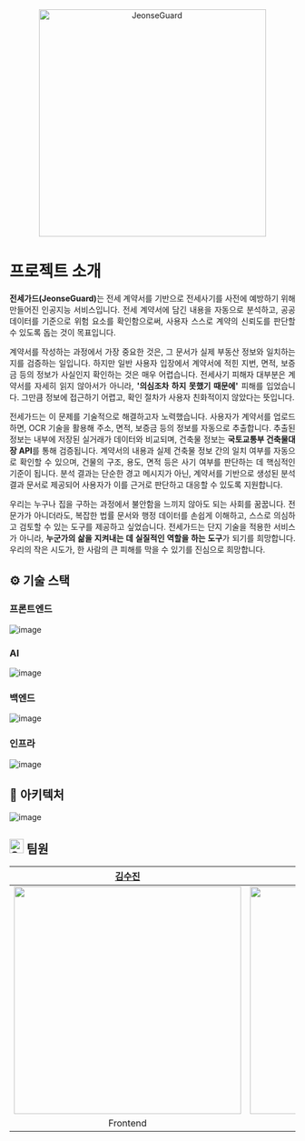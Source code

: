 <div align="middle">
<img width="400" alt="JeonseGuard" src="https://github.com/user-attachments/assets/af57259f-a748-49ad-a061-5a328328ddfe">
</div>

# 프로젝트 소개
<div align="justify">
<b>전세가드(JeonseGuard)</b>는 전세 계약서를 기반으로 전세사기를 사전에 예방하기 위해 만들어진 인공지능 서비스입니다. 전세 계약서에 담긴 내용을 자동으로 분석하고, 공공 데이터를 기준으로 위험 요소를 확인함으로써, 사용자 스스로 계약의 신뢰도를 판단할 수 있도록 돕는 것이 목표입니다.

계약서를 작성하는 과정에서 가장 중요한 것은, 그 문서가 실제 부동산 정보와 일치하는지를 검증하는 일입니다. 하지만 일반 사용자 입장에서 계약서에 적힌 지번, 면적, 보증금 등의 정보가 사실인지 확인하는 것은 매우 어렵습니다. 전세사기 피해자 대부분은 계약서를 자세히 읽지 않아서가 아니라, **'의심조차 하지 못했기 때문에'** 피해를 입었습니다. 그만큼 정보에 접근하기 어렵고, 확인 절차가 사용자 친화적이지 않았다는 뜻입니다.

전세가드는 이 문제를 기술적으로 해결하고자 노력했습니다. 사용자가 계약서를 업로드하면, OCR 기술을 활용해 주소, 면적, 보증금 등의 정보를 자동으로 추출합니다. 추출된 정보는 내부에 저장된 실거래가 데이터와 비교되며, 건축물 정보는 **국토교통부 건축물대장 API**를 통해 검증됩니다. 계약서의 내용과 실제 건축물 정보 간의 일치 여부를 자동으로 확인할 수 있으며, 건물의 구조, 용도, 면적 등은 사기 여부를 판단하는 데 핵심적인 기준이 됩니다. 분석 결과는 단순한 경고 메시지가 아닌, 계약서를 기반으로 생성된 분석 결과 문서로 제공되어 사용자가 이를 근거로 판단하고 대응할 수 있도록 지원합니다.

우리는 누구나 집을 구하는 과정에서 불안함을 느끼지 않아도 되는 사회를 꿈꿉니다. 전문가가 아니더라도, 복잡한 법률 문서와 행정 데이터를 손쉽게 이해하고, 스스로 의심하고 검토할 수 있는 도구를 제공하고 싶었습니다. 전세가드는 단지 기술을 적용한 서비스가 아니라, **누군가의 삶을 지켜내는 데 실질적인 역할을 하는 도구**가 되기를 희망합니다. 우리의 작은 시도가, 한 사람의 큰 피해를 막을 수 있기를 진심으로 희망합니다.
</div>

## ⚙️ 기술 스택

### 프론트엔드
![image](https://github.com/user-attachments/assets/56165466-e1a2-4a21-91b6-eb1b7cdd43c8)

### AI
![image](https://github.com/user-attachments/assets/116b76b0-7664-4a43-b008-159957719639)

### 백엔드
![image](https://github.com/user-attachments/assets/bdbf927e-c3cc-4f24-a9aa-32b72a3772b5)

### 인프라
![image](https://github.com/user-attachments/assets/06742ad3-1c17-4be0-bb22-dd09fb9880ab)
## 🧱 아키텍처
![image](https://github.com/user-attachments/assets/50b723ab-4467-41de-adbd-39182c658366)

## <img src="https://raw.githubusercontent.com/Tarikul-Islam-Anik/Animated-Fluent-Emojis/master/Emojis/Travel%20and%20places/Star.png" alt="Star" width="25" height="25" /> 팀원
|[김수진](https://github.com/sujeengim)|[이고은](https://github.com/g00u)|[성대열](https://github.com/Daeye0l)|[최민우](https://github.com/chaiminwoo0223)|
|:---:|:---:|:---:|:---:|
|<img src="https://github.com/sujeengim.png" width=400px>|<img src="https://github.com/g00u.png" width=400px>|<img src="https://github.com/Daeye0l.png" width=400px>|<img src="https://github.com/chaiminwoo0223.png" width=400px>|
|Frontend|Frontend|AI|Backend|
